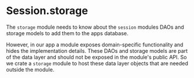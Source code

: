 # Session.storage

The `storage` module needs to know about the `session` modules DAOs and storage models to add them
to the apps database. 

However, in our app a module exposes domain-specific functionality and hides the implementation details. 
These DAOs and storage models are part of the data layer and should not be exposed in the module's public API.
So we crate a `storage` module to host these data layer objects that are needed outside the module. 
